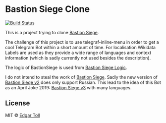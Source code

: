 # Bastion Siege Clone
[![Build Status](https://travis-ci.com/EdJoPaTo/bastion-siege-clone.svg?branch=master)](https://travis-ci.com/EdJoPaTo/bastion-siege-clone)

This is a project trying to clone [Bastion Siege](https://t.me/BastionSiegeBot).

The challenge of this project is to use telegraf-inline-menu in order to get a cool Telegram Bot within a short amount of time.
For localisation Wikidata Labels are used as they provide a wide range of languages and context information (which is sadly currently not used besides the description).

The logic of BastionSiege is used from [Bastion Siege Logic](https://github.com/EdJoPaTo/bastion-siege-logic).


I do not intend to steal the work of [Bastion Siege](https://t.me/BastionSiegeBot).
Sadly the new version of [Bastion Siege v2](https://t.me/BSv2Bot) does only support Russian.
This lead to the idea of this Bot as an April Joke 2019: [Bastion Siege v3](https://t.me/BSv3Bot) with many languages.


## License

MIT © [Edgar Toll](https://github.com/EdJoPaTo)
